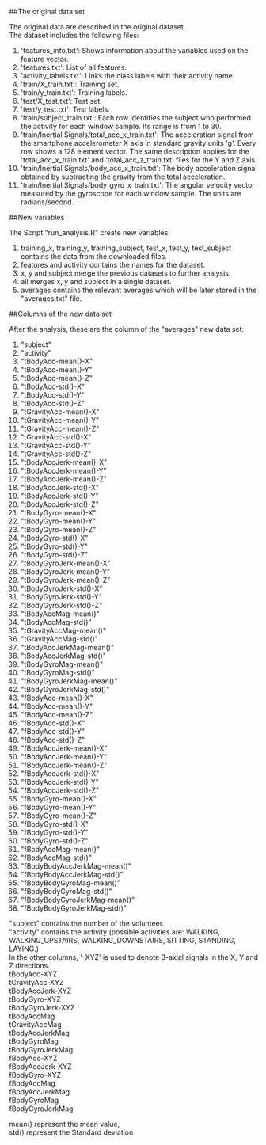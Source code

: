 ##The original data set

The original data are described in the original dataset.  
The dataset includes the following files:  
1. 'features_info.txt': Shows information about the variables used on the feature vector.  
2. 'features.txt': List of all features.  
3. 'activity_labels.txt': Links the class labels with their activity name.  
4. 'train/X_train.txt': Training set.  
5. 'train/y_train.txt': Training labels.  
6. 'test/X_test.txt': Test set.  
7. 'test/y_test.txt': Test labels.  
8. 'train/subject_train.txt': Each row identifies the subject who performed the activity for each window sample. Its range is from 1 to 30.  
9. 'train/Inertial Signals/total_acc_x_train.txt': The acceleration signal from the smartphone accelerometer X axis in standard gravity units 'g'. Every row shows a 128 element vector. The same description applies for the 'total_acc_x_train.txt' and 'total_acc_z_train.txt' files for the Y and Z axis.  
10. 'train/Inertial Signals/body_acc_x_train.txt': The body acceleration signal obtained by subtracting the gravity from the total acceleration.  
11. 'train/Inertial Signals/body_gyro_x_train.txt': The angular velocity vector measured by the gyroscope for each window sample. The units are radians/second.  


##New variables

The Script "run_analysis.R" create new variables:  
1. training_x, training_y, training_subject, test_x, test_y, test_subject contains the data from the downloaded files.  
2. features and activity contains the names for the dataset.  
3. x, y and subject merge the previous datasets to further analysis.  
4. all merges x, y and subject in a single dataset.  
5. averages contains the relevant averages which will be later stored in the "averages.txt" file.  


##Columns of the new data set

After the analysis, these are the column of the "averages" new data set:  
1. "subject"  
2. "activity"  
3. "tBodyAcc-mean()-X"          
4. "tBodyAcc-mean()-Y"           
5. "tBodyAcc-mean()-Z"           
6. "tBodyAcc-std()-X"           
7. "tBodyAcc-std()-Y"            
8. "tBodyAcc-std()-Z"            
9. "tGravityAcc-mean()-X"       
10. "tGravityAcc-mean()-Y"        
11. "tGravityAcc-mean()-Z"        
12. "tGravityAcc-std()-X"        
13. "tGravityAcc-std()-Y"         
14. "tGravityAcc-std()-Z"         
15. "tBodyAccJerk-mean()-X"      
16. "tBodyAccJerk-mean()-Y"       
17. "tBodyAccJerk-mean()-Z"       
18. "tBodyAccJerk-std()-X"       
19. "tBodyAccJerk-std()-Y"        
20. "tBodyAccJerk-std()-Z"        
21. "tBodyGyro-mean()-X"         
22. "tBodyGyro-mean()-Y"          
23. "tBodyGyro-mean()-Z"          
24. "tBodyGyro-std()-X"          
25. "tBodyGyro-std()-Y"           
26. "tBodyGyro-std()-Z"           
27. "tBodyGyroJerk-mean()-X"     
28. "tBodyGyroJerk-mean()-Y"      
29. "tBodyGyroJerk-mean()-Z"      
30. "tBodyGyroJerk-std()-X"      
31. "tBodyGyroJerk-std()-Y"       
32. "tBodyGyroJerk-std()-Z"       
33. "tBodyAccMag-mean()"         
34. "tBodyAccMag-std()"           
35. "tGravityAccMag-mean()"       
36. "tGravityAccMag-std()"       
37. "tBodyAccJerkMag-mean()"      
38. "tBodyAccJerkMag-std()"       
39. "tBodyGyroMag-mean()"        
40. "tBodyGyroMag-std()"          
41. "tBodyGyroJerkMag-mean()"     
42. "tBodyGyroJerkMag-std()"     
43. "fBodyAcc-mean()-X"           
44. "fBodyAcc-mean()-Y"           
45. "fBodyAcc-mean()-Z"          
46. "fBodyAcc-std()-X"            
47. "fBodyAcc-std()-Y"            
48. "fBodyAcc-std()-Z"           
49. "fBodyAccJerk-mean()-X"       
50. "fBodyAccJerk-mean()-Y"       
51. "fBodyAccJerk-mean()-Z"      
52. "fBodyAccJerk-std()-X"        
53. "fBodyAccJerk-std()-Y"        
54. "fBodyAccJerk-std()-Z"       
55. "fBodyGyro-mean()-X"          
56. "fBodyGyro-mean()-Y"          
57. "fBodyGyro-mean()-Z"         
58. "fBodyGyro-std()-X"           
59. "fBodyGyro-std()-Y"           
60. "fBodyGyro-std()-Z"          
61. "fBodyAccMag-mean()"          
62. "fBodyAccMag-std()"           
63. "fBodyBodyAccJerkMag-mean()" 
64. "fBodyBodyAccJerkMag-std()"   
65. "fBodyBodyGyroMag-mean()"     
66. "fBodyBodyGyroMag-std()"     
67. "fBodyBodyGyroJerkMag-mean()" 
68. "fBodyBodyGyroJerkMag-std()"  

"subject" contains the number of the volunteer.  
"activity" contains the activity (possible activities are: WALKING, WALKING_UPSTAIRS, WALKING_DOWNSTAIRS, SITTING, STANDING, LAYING.)   
In the other columns, '-XYZ' is used to denote 3-axial signals in the X, Y and Z directions.  
tBodyAcc-XYZ  
tGravityAcc-XYZ  
tBodyAccJerk-XYZ  
tBodyGyro-XYZ  
tBodyGyroJerk-XYZ  
tBodyAccMag  
tGravityAccMag  
tBodyAccJerkMag  
tBodyGyroMag  
tBodyGyroJerkMag  
fBodyAcc-XYZ  
fBodyAccJerk-XYZ  
fBodyGyro-XYZ  
fBodyAccMag  
fBodyAccJerkMag  
fBodyGyroMag  
fBodyGyroJerkMag  

mean() represent the mean value,  
std() represent the Standard deviation  
